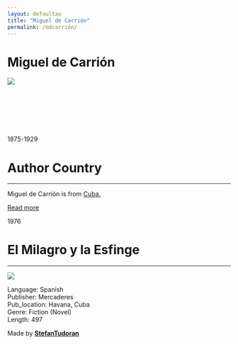 ```yaml
---
layout: defaultau
title: "Miguel de Carrión"
permalink: /mdcarrión/
---
```

<!-- partial:index.partial.html -->
<div class="content">
    <h1> Miguel de Carrión</h1>
    <div class="quote">
        <div><img src="http://bnjm.cu/img/noticias/2020/9/6/miguel%20de%20carrion.jpg" class="logo"></div>
    </div>
    <div class="timeline">
        <div style="padding-bottom:100px;"></div>
        <div class="block">
            <div class="date right"><p class="right"> 1875-1929 </p></div>
            <div class="dot"></div>
            <div class="left first">
            <div class="author_country">
                <h1>Author Country</h1><hr>
          <div class="aclocation">  <p> Miguel de Carrión is from <a href="http://localhost:4000/14">Cuba.</a></p></div>
              <div class="acreadmore">  <a href="https://es.wikipedia.org/wiki/Miguel_de_Carrión" target="_blank">Read more</a></div>
            </div>
            </div>
        </div>
        <div class="block">
            <div class="date left"><p class="left">1976</p></div>
            <div class="dot"></div>
            <div class="right">
                <h1>El Milagro y la Esfinge</h1><hr>
                <p><img src="https://images-na.ssl-images-amazon.com/images/I/81kjCLblpxL.jpg"></p>
                <p>
                Language: Spanish<br/>
                Publisher: Mercaderes<br/>
                Pub_location: Havana, Cuba<br/>
                Genre: Fiction (Novel)<br/>
                Length: 497</p>
            </div>
        </div>
        <div id="footer">
        <p id="copyright">Made by&nbsp;<strong><a href="https://www.linkedin.com/in/nicolae-stefan-tudoran-b02291127/" target="_blank">StefanTudoran</a></strong></p>
    </div>
</div>
<!-- partial -->
  <script src='https://cdnjs.cloudflare.com/ajax/libs/jquery/3.1.1/jquery.min.js'></script><script  src="assets/js/authorscript.js"></script>
